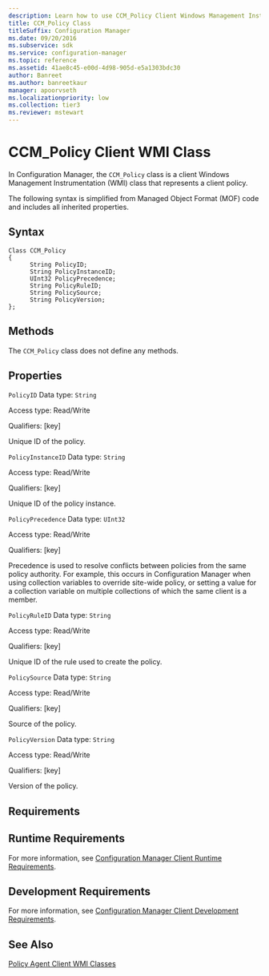 ```yaml
---
description: Learn how to use CCM_Policy Client Windows Management Instrumentation class in Configuration Manager to represent a client policy.
title: CCM_Policy Class
titleSuffix: Configuration Manager
ms.date: 09/20/2016
ms.subservice: sdk
ms.service: configuration-manager
ms.topic: reference
ms.assetid: 41ae8c45-e00d-4d98-905d-e5a1303bdc30
author: Banreet
ms.author: banreetkaur
manager: apoorvseth
ms.localizationpriority: low
ms.collection: tier3
ms.reviewer: mstewart
---
```

# CCM_Policy Client WMI Class
In Configuration Manager, the `CCM_Policy` class is a client Windows Management Instrumentation (WMI) class that represents a client policy.

 The following syntax is simplified from Managed Object Format (MOF) code and includes all inherited properties.

## Syntax

```
Class CCM_Policy
{
      String PolicyID;
      String PolicyInstanceID;
      UInt32 PolicyPrecedence;
      String PolicyRuleID;
      String PolicySource;
      String PolicyVersion;
};
```

## Methods
 The `CCM_Policy` class does not define any methods.

## Properties
 `PolicyID`
 Data type: `String`

 Access type: Read/Write

 Qualifiers: [key]

 Unique ID of the policy.

 `PolicyInstanceID`
 Data type: `String`

 Access type: Read/Write

 Qualifiers: [key]

 Unique ID of the policy instance.

 `PolicyPrecedence`
 Data type: `UInt32`

 Access type: Read/Write

 Qualifiers: [key]

 Precedence is used to resolve conflicts between policies from the same policy authority. For example, this occurs in Configuration Manager when using collection variables to override site-wide policy, or setting a value for a collection variable on multiple collections of which the same client is a member.

 `PolicyRuleID`
 Data type: `String`

 Access type: Read/Write

 Qualifiers: [key]

 Unique ID of the rule used to create the policy.

 `PolicySource`
 Data type: `String`

 Access type: Read/Write

 Qualifiers: [key]

 Source of the policy.

 `PolicyVersion`
 Data type: `String`

 Access type: Read/Write

 Qualifiers: [key]

 Version of the policy.

## Requirements

## Runtime Requirements
 For more information, see [Configuration Manager Client Runtime Requirements](../../../../../develop/core/reqs/client-runtime-requirements.md).

## Development Requirements
 For more information, see [Configuration Manager Client Development Requirements](../../../../../develop/core/reqs/client-development-requirements.md).

## See Also
 [Policy Agent Client WMI Classes](../../../../../develop/reference/core/clients/client-classes/policy-agent-client-wmi-classes.md)
